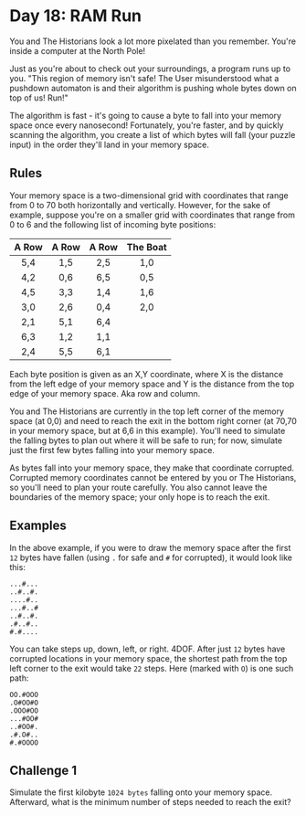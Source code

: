 # Day 18: RAM Run

You and The Historians look a lot more pixelated than you remember. You're inside a computer at the North Pole!

Just as you're about to check out your surroundings, a program runs up to you. "This region of memory isn't safe! The User misunderstood what a pushdown automaton is and their algorithm is pushing whole bytes down on top of us! Run!"

The algorithm is fast - it's going to cause a byte to fall into your memory space once every nanosecond! Fortunately, you're faster, and by quickly scanning the algorithm, you create a list of which bytes will fall (your puzzle input) in the order they'll land in your memory space.

## Rules

Your memory space is a two-dimensional grid with coordinates that range from 0 to 70 both horizontally and vertically. However, for the sake of example, suppose you're on a smaller grid with coordinates that range from 0 to 6 and the following list of incoming byte positions:

| A Row | A Row | A Row | The Boat |
|:---:|:---:|:---:|:------:|
| 5,4 | 1,5 | 2,5 | 1,0 |
| 4,2 | 0,6 | 6,5 | 0,5 |
| 4,5 | 3,3 | 1,4 | 1,6 |
| 3,0 | 2,6 | 0,4 | 2,0 |
| 2,1 | 5,1 | 6,4 |
| 6,3 | 1,2 | 1,1 |
| 2,4 | 5,5 | 6,1

Each byte position is given as an X,Y coordinate, where X is the distance from the left edge of your memory space and Y is the distance from the top edge of your memory space. Aka row and column.

You and The Historians are currently in the top left corner of the memory space (at 0,0) and need to reach the exit in the bottom right corner (at 70,70 in your memory space, but at 6,6 in this example). You'll need to simulate the falling bytes to plan out where it will be safe to run; for now, simulate just the first few bytes falling into your memory space.

As bytes fall into your memory space, they make that coordinate corrupted. Corrupted memory coordinates cannot be entered by you or The Historians, so you'll need to plan your route carefully. You also cannot leave the boundaries of the memory space; your only hope is to reach the exit.

## Examples

In the above example, if you were to draw the memory space after the first `12` bytes have fallen (using `.` for safe and `#` for corrupted), it would look like this:

    ...#...
    ..#..#.
    ....#..
    ...#..#
    ..#..#.
    .#..#..
    #.#....

You can take steps up, down, left, or right. 4DOF. After just `12` bytes have corrupted locations in your memory space, the shortest path from the top left corner to the exit would take `22` steps. Here (marked with `O`) is one such path:

    OO.#OOO
    .O#OO#O
    .OOO#OO
    ...#OO#
    ..#OO#.
    .#.O#..
    #.#OOOO

## Challenge 1

Simulate the first kilobyte `1024 bytes` falling onto your memory space. Afterward, what is the minimum number of steps needed to reach the exit?